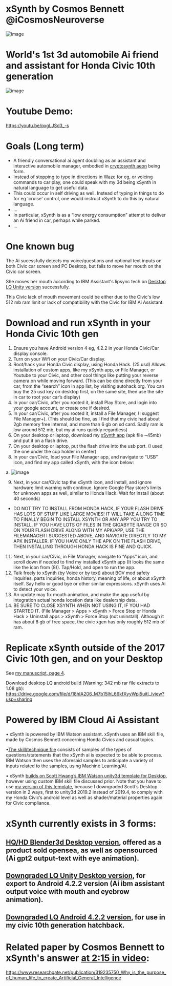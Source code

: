 # xSynth by Cosmos Bennett @iCosmosNeuroverse

![image](https://github.com/iCosmosNeuroverse/xSynth/blob/main/data/xSynthIcon.jpg)

# World's 1st 3d automobile Ai friend and assistant for Honda Civic 10th generation 

![image](https://github.com/iCosmosNeuroverse/xSynth/blob/main/data/xSynth_ProjectRun_Civic.jpg)

# Youtube Demo:
https://youtu.be/pxgLJSd3_-s


# Goals (Long term)
* A friendly conversational ai agent doubling as an assistant and interactive automobile manager, embodied in [cryptosynth aeon](https://github.com/iCosmosNeuroverse/Cryptosynth) being form.
* Instead of stopping to type in directions in Waze for eg, or voicing commands to car play, one could speak with my 3d being xSynth in natural language to get useful data.
* This could occur in self driving as well. Instead of typing in things to do for eg 'cruise' control, one would instruct xSynth to do this by natural language.
* ...
* In particular, xSynth is as a “low energy consumption” attempt to deliver an Ai friend in car, perhaps while parked.
* ...




# One known bug

The Ai sucessfully detects my voice/questions and optional text inputs on both Civic car screen and PC Desktop, but fails to move her mouth on the Civic car screen.

She moves her mouth according to IBM Assistant's lipsync tech on [Desktop LQ Unity version](https://github.com/iCosmosNeuroverse/xSynth/#replicate-xsynth-outside-of-the-2017-civic-10th-gen-and-on-your-desktop) successfully.

This Civic lack of mouth movement could be either due to the Civic's low 512 mb ram limit or lack of compatibility with the Civic for IBM Ai Assistant.




# Download and run xSynth in your Honda Civic 10th gen
 

1.	Ensure you have Android version 4 eg, 4.2.2 in your Honda Civic/Car display console.
2.	Turn on your Wifi on your Civic/Car display.
3.	Root/hack your Honda Civic display, using Honda Hack. (25 usd) Allows installation of custom apps, like my xSynth app, or File Manager, or Youtube to your Civic, and other cool things like putting your reverse camera on while moving forward. (This can be done directly from your car, from the “search” icon in app list, by visiting autohack.org. You can buy the 25 usd key on desktop first, on the same site, then use the site in car to root your car’s display)
4.	In your car/Civic, after you rooted it, install Play Store, and login into your google account, or create one if desired.
5.	In your car/Civic, after you rooted it, install a File Manager, (I suggest File Manager+). (This should be fine, as I find that my civic had about 2gb memory free internal, and more than 6 gb on sd card. Sadly ram is low around 512 mb, but my ai runs quickly regardless)
6.	On your desktop or laptop, download my [xSynth app](https://drive.google.com/file/d/1sECZtaJS7osv5DrjIShSb7RMxy02Gc_P/view?usp=sharing) (apk file ~45mb) and put it on a flash drive.
7.	On your desktop or laptop, put the flash drive into the usb port. (I used the one under the cup holder in center)
8.	In your car/Civic, load your File Manager app, and navigate to “USB” icon, and find my app called xSynth, with the icon below:

a. ![image](https://github.com/iCosmosNeuroverse/xSynth/blob/main/data/xSynthIcon.jpg)	 

9.	Next, in your car/Civic tap the xSynth icon, and install, and ignore hardware limit warning with continue. Ignore Google Play store’s limits for unknown apps as well, similar to Honda Hack. Wait for install (about 40 seconds)
* DO NOT TRY TO INSTALL FROM HONDA HACK, IF YOUR FLASH DRIVE HAS LOTS OF STUFF LIKE LARGE MOVIES! IT WILL TAKE A LONG TIME TO FINALLY BEGIN TO INSTALL XSYNTH OR ANY APP YOU TRY TO INSTALL. IF YOU HAVE LOTS OF FILES IN THE GIGABYTE RANGE OR SO ON YOUR FLASH DRIVE ALONG WITH MY APK/APP, USE THE FILEMANAGER I SUGGESTED ABOVE, AND NAVIGATE DIRECTLY TO MY APK INSTALLER. IF YOU HAVE ONLY THE APK ON THE FLASH DRIVE, THEN INSTALLING THROUGH HONDA HACK IS FINE AND QUICK.
11.	Next, in your car/Civic, in File Manager, navigate to “Apps” icon, and scroll down if needed to find my installed xSynth app (It looks the same like the icon from (8)). Tap/Hold, and open to run the app. 
12.	Talk freely to xSynth (by Voice or by text) about BOV mod safety inquiries, parts inquiries, honda history, meaning of life, or about xSynth itself. Say hello or good bye or other similar expressions. xSynth uses Ai to detect your voice.
13.	An update may fix mouth animation, and make the app useful by integration actual honda location data like dealership data.
14. BE SURE TO CLOSE XSYNTH WHEN NOT USING IT, IF YOU HAD STARTED IT. (File Manager > Apps > xSynth > Force Stop or Honda Hack > Uninstall apps > xSynth > Force Stop (not uninstall). Although it has about 8 gb of free space, the civic xgen has only roughly 512 mb of ram.




# Replicate xSynth outside of the 2017 Civic 10th gen, and on your Desktop

See [my manuscript, page 4](https://github.com/iCosmosNeuroverse/xSynth/blob/main/data/xSynth_Manuscript.pdf).

Download desktop LQ android build (Warning: 342 mb rar file extracts to 1.08 gb): https://drive.google.com/file/d/18hIA206_M7b15lhL66kfXyyWpi5uitl_/view?usp=sharing


# Powered by IBM Cloud Ai Assistant

•	xSynth is powered by IBM Watson assistant. xSynth uses an IBM skill file, made by Cosmos Bennett concerning Honda Civics and casual topics.

•[The skill/technique file](https://github.com/iCosmosNeuroverse/xSynth/blob/main/data/xSynth_CivicTenthGeneration_Technique_byGodBennett.json) consists of samples of the types of questions/statements that the xSynth ai is expected to be able to process. IBM Watson then uses the aforesaid samples to anticipate a variety of inputs related to the samples, using Machine Learning/Ai.

•	xSynth [builds on Scott Hwang’s IBM Watson unity3d template for Desktop](https://github.com/snhwang/Unity-Watson-STT-Assistant-TTS), however using custom IBM skill file discussed prior. Note that you have to use [my version of this template](https://drive.google.com/file/d/18hIA206_M7b15lhL66kfXyyWpi5uitl_/view?usp=sharing), because I downgraded Scott’s Desktop version in 2 ways, first to unity3d 2019.2 instead of 2019.4, to comply with my Honda Civic’s android level as well as shader/material properties again for Civic compliance.


# xSynth currently exists in 3 forms:

## [HQ/HD Blender3d Desktop version](https://youtu.be/5eCcOtLV0uE), offered as a product sold opensea, as well as opensourced (Ai gpt2 output-text with eye animation).


##	[Downgraded LQ Unity Desktop version](https://youtu.be/pxgLJSd3_-s?t=190), for export to Android 4.2.2 version (Ai ibm assistant output voice with mouth and eyebrow animation).

##	[Downgraded LQ Android 4.2.2 version](https://youtu.be/pxgLJSd3_-s), for use in my civic 10th generation hatchback. 


# Related paper by Cosmos Bennett to xSynth's answer [at 2:15 in video](https://youtu.be/pxgLJSd3_-s?t=115):

https://www.researchgate.net/publication/319235750_Why_is_the_purpose_of_human_life_to_create_Artificial_General_Intelligence


